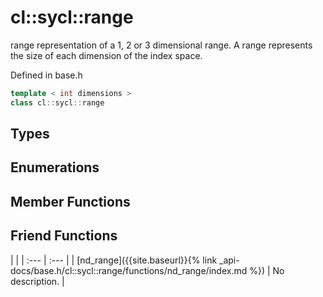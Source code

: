 ---
---
# cl::sycl::range

range representation of a 1, 2 or 3 dimensional range. A range represents the size of each dimension of the index space. 

Defined in base.h

```cpp
template < int dimensions >
class cl::sycl::range
```

## Types

## Enumerations

## Member Functions


## Friend Functions

   |   |
| :--- | :--- |
| [nd_range]({{site.baseurl}}{% link _api-docs/base.h/cl::sycl::range/functions/nd_range/index.md %}) | No description. |

